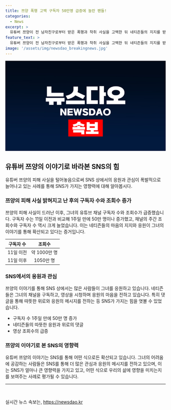 ```yaml
---
title: 쯔양 폭행 고백 구독자 50만명 급증에 놀란 팬들!
categories:
  - News
excerpt: >
  유튜버 쯔양이 전 남자친구로부터 받은 폭행과 착취 사실을 고백한 뒤 네티즌들의 지지를 받고 있다. 쯔양의 유튜브 구독자 수는 피해 사실을 밝힌 후 50만 명 증가하며 1050만 명에 이르렀고, 영상 조회수 역시 급증했다. 네티즌들은 쯔양을 응원하며 강력한 지지를 보여주고 있으며, 쯔양의 용기에 경의를 표하는 댓글들이 채널에 속속 올라오고 있다. 튜브가이드에 따르면 쯔양의 유튜브 채널은 셋째주 튜브가이드 종합 순위에서 12위를 차지했으며, 푸드 분야에서는 1위를 차지했다. A씨에 대한 형사고소는 사망으로 인해 종결되었으나, 쯔양은 변호인을 통해 이 사건에 대한 공정함을 요구하고 있다.
feature_text: >
  유튜버 쯔양이 전 남자친구로부터 받은 폭행과 착취 사실을 고백한 뒤 네티즌들의 지지를 받고 있다. 쯔양의 유튜브 구독자 수는 피해 사실을 밝힌 후 50만 명 증가하며 1050만 명에 이르렀고, 영상 조회수 역시 급증했다. 네티즌들은 쯔양을 응원하며 강력한 지지를 보여주고 있으며, 쯔양의 용기에 경의를 표하는 댓글들이 채널에 속속 올라오고 있다. 튜브가이드에 따르면 쯔양의 유튜브 채널은 셋째주 튜브가이드 종합 순위에서 12위를 차지했으며, 푸드 분야에서는 1위를 차지했다. A씨에 대한 형사고소는 사망으로 인해 종결되었으나, 쯔양은 변호인을 통해 이 사건에 대한 공정함을 요구하고 있다.
image: '/assets/img/newsdao_breakingnews.jpg'
---
```


<p><img src="/assets/img/newsdao_breakingnews.jpg" alt="implanttips 속보" /></p>

<h2 data-ke-size="size26">유튜버 쯔양의 이야기로 바라본 SNS의 힘</h2>

<p data-ke-size="size16">유튜버 쯔양의 피해 사실을 털어놓음으로써 SNS 상에서의 응원과 관심이 폭발적으로 늘어나고 있는 사례를 통해 SNS가 가지는 영향력에 대해 알아봅시다.</p>

<h3 data-ke-size="size24">쯔양의 피해 사실 밝혀지고 난 후의 구독자 수와 조회수 증가</h3>

<p data-ke-size="size16">쯔양의 피해 사실이 드러난 이후, 그녀의 유튜브 채널 구독자 수와 조회수가 급증했습니다. 구독자 수는 11일 이전과 비교해 1주일 만에 50만 명이나 증가했고, 채널의 주간 조회수와 구독자 수 역시 크게 늘었습니다. 이는 네티즌들의 마음의 지지와 응원이 그녀의 이야기를 통해 확산되고 있다는 증거입니다.</p>

<table>
<thead>
<tr>
<th style="text-align: center;">구독자 수</th>
<th style="text-align: center;">조회수</th>
</tr>
</thead>
<tbody>
<tr>
<td style="text-align: center;">11일 이전</td>
<td style="text-align: center;">약 1000만 명</td>
</tr>
<tr>
<td style="text-align: center;">11일 이후</td>
<td style="text-align: center;">1050만 명</td>
</tr>
</tbody>
</table>

<h3 data-ke-size="size24">SNS에서의 응원과 관심</h3>

<p data-ke-size="size16">쯔양의 이야기를 통해 SNS 상에서는 많은 사람들이 그녀를 응원하고 있습니다. 네티즌들은 그녀의 채널을 구독하고, 영상을 시청하며 응원의 마음을 전하고 있습니다. 특히 댓글을 통해 따뜻한 위로와 응원의 메시지를 전하는 등 SNS가 가지는 힘을 엿볼 수 있었습니다.</p>

<ul>
<li>구독자 수 1주일 만에 50만 명 증가</li>
<li>네티즌들의 따뜻한 응원과 위로의 댓글</li>
<li>영상 조회수의 급증</li>
</ul>

<h3 data-ke-size="size24">쯔양의 이야기로 본 SNS의 영향력</h3>

<p data-ke-size="size16">유튜버 쯔양의 이야기는 SNS를 통해 어떤 식으로든 확산되고 있습니다. 그녀의 어려움에 공감하는 사람들은 SNS를 통해 더 많은 관심과 응원의 메시지를 전하고 있으며, 이는 SNS가 얼마나 큰 영향력을 가지고 있고, 어떤 식으로 우리의 삶에 영향을 미치는지를 보여주는 사례로 평가될 수 있습니다.</p>

<hr>

<p data-ke-size="size16">&nbsp;</p>
실시간 뉴스 속보는, <a href="https://newsdao.kr" rel="dofollow">https://newsdao.kr</a>



